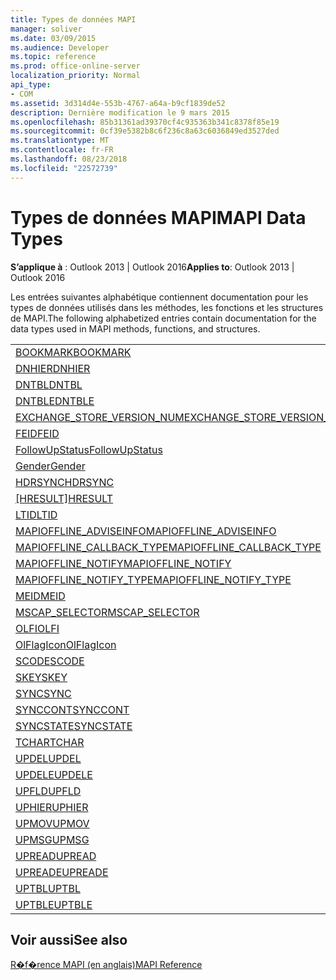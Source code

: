 ```yaml
---
title: Types de données MAPI
manager: soliver
ms.date: 03/09/2015
ms.audience: Developer
ms.topic: reference
ms.prod: office-online-server
localization_priority: Normal
api_type:
- COM
ms.assetid: 3d314d4e-553b-4767-a64a-b9cf1839de52
description: Dernière modification le 9 mars 2015
ms.openlocfilehash: 85b31361ad39370cf4c935363b341c8378f85e19
ms.sourcegitcommit: 0cf39e5382b8c6f236c8a63c6036849ed3527ded
ms.translationtype: MT
ms.contentlocale: fr-FR
ms.lasthandoff: 08/23/2018
ms.locfileid: "22572739"
---
```

# <a name="mapi-data-types"></a><span data-ttu-id="c25e3-103">Types de données MAPI</span><span class="sxs-lookup"><span data-stu-id="c25e3-103">MAPI Data Types</span></span>

  
  
<span data-ttu-id="c25e3-104">**S’applique à** : Outlook 2013 | Outlook 2016</span><span class="sxs-lookup"><span data-stu-id="c25e3-104">**Applies to**: Outlook 2013 | Outlook 2016</span></span> 
  
<span data-ttu-id="c25e3-105">Les entrées suivantes alphabétique contiennent documentation pour les types de données utilisés dans les méthodes, les fonctions et les structures de MAPI.</span><span class="sxs-lookup"><span data-stu-id="c25e3-105">The following alphabetized entries contain documentation for the data types used in MAPI methods, functions, and structures.</span></span> 
  
||
|:-----|
|[<span data-ttu-id="c25e3-106">BOOKMARK</span><span class="sxs-lookup"><span data-stu-id="c25e3-106">BOOKMARK</span></span>](bookmark.md) <br/> |
|[<span data-ttu-id="c25e3-107">DNHIER</span><span class="sxs-lookup"><span data-stu-id="c25e3-107">DNHIER</span></span>](dnhier.md) <br/> |
|[<span data-ttu-id="c25e3-108">DNTBL</span><span class="sxs-lookup"><span data-stu-id="c25e3-108">DNTBL</span></span>](dntbl.md) <br/> |
|[<span data-ttu-id="c25e3-109">DNTBLE</span><span class="sxs-lookup"><span data-stu-id="c25e3-109">DNTBLE</span></span>](dntble.md) <br/> |
|[<span data-ttu-id="c25e3-110">EXCHANGE_STORE_VERSION_NUM</span><span class="sxs-lookup"><span data-stu-id="c25e3-110">EXCHANGE_STORE_VERSION_NUM</span></span>](exchange_store_version_num.md) <br/> |
|[<span data-ttu-id="c25e3-111">FEID</span><span class="sxs-lookup"><span data-stu-id="c25e3-111">FEID</span></span>](feid.md) <br/> |
|[<span data-ttu-id="c25e3-112">FollowUpStatus</span><span class="sxs-lookup"><span data-stu-id="c25e3-112">FollowUpStatus</span></span>](followupstatus.md) <br/> |
|[<span data-ttu-id="c25e3-113">Gender</span><span class="sxs-lookup"><span data-stu-id="c25e3-113">Gender</span></span>](gender.md) <br/> |
|[<span data-ttu-id="c25e3-114">HDRSYNC</span><span class="sxs-lookup"><span data-stu-id="c25e3-114">HDRSYNC</span></span>](hdrsync.md) <br/> |
|<span data-ttu-id="c25e3-115">[[HRESULT]](hresult.md)</span><span class="sxs-lookup"><span data-stu-id="c25e3-115">[HRESULT](hresult.md)</span></span> <br/> |
|[<span data-ttu-id="c25e3-116">LTID</span><span class="sxs-lookup"><span data-stu-id="c25e3-116">LTID</span></span>](ltid.md) <br/> |
|[<span data-ttu-id="c25e3-117">MAPIOFFLINE_ADVISEINFO</span><span class="sxs-lookup"><span data-stu-id="c25e3-117">MAPIOFFLINE_ADVISEINFO</span></span>](mapioffline_adviseinfo.md) <br/> |
|[<span data-ttu-id="c25e3-118">MAPIOFFLINE_CALLBACK_TYPE</span><span class="sxs-lookup"><span data-stu-id="c25e3-118">MAPIOFFLINE_CALLBACK_TYPE</span></span>](mapioffline_callback_type.md) <br/> |
|[<span data-ttu-id="c25e3-119">MAPIOFFLINE_NOTIFY</span><span class="sxs-lookup"><span data-stu-id="c25e3-119">MAPIOFFLINE_NOTIFY</span></span>](mapioffline_notify.md) <br/> |
|[<span data-ttu-id="c25e3-120">MAPIOFFLINE_NOTIFY_TYPE</span><span class="sxs-lookup"><span data-stu-id="c25e3-120">MAPIOFFLINE_NOTIFY_TYPE</span></span>](mapioffline_notify_type.md) <br/> |
|[<span data-ttu-id="c25e3-121">MEID</span><span class="sxs-lookup"><span data-stu-id="c25e3-121">MEID</span></span>](meid.md) <br/> |
|[<span data-ttu-id="c25e3-122">MSCAP_SELECTOR</span><span class="sxs-lookup"><span data-stu-id="c25e3-122">MSCAP_SELECTOR</span></span>](mscap_selector.md) <br/> |
|[<span data-ttu-id="c25e3-123">OLFI</span><span class="sxs-lookup"><span data-stu-id="c25e3-123">OLFI</span></span>](olfi.md) <br/> |
|[<span data-ttu-id="c25e3-124">OlFlagIcon</span><span class="sxs-lookup"><span data-stu-id="c25e3-124">OlFlagIcon</span></span>](olflagicon.md) <br/> |
|[<span data-ttu-id="c25e3-125">SCODE</span><span class="sxs-lookup"><span data-stu-id="c25e3-125">SCODE</span></span>](scode.md) <br/> |
|[<span data-ttu-id="c25e3-126">SKEY</span><span class="sxs-lookup"><span data-stu-id="c25e3-126">SKEY</span></span>](skey.md) <br/> |
|[<span data-ttu-id="c25e3-127">SYNC</span><span class="sxs-lookup"><span data-stu-id="c25e3-127">SYNC</span></span>](sync.md) <br/> |
|[<span data-ttu-id="c25e3-128">SYNCCONT</span><span class="sxs-lookup"><span data-stu-id="c25e3-128">SYNCCONT</span></span>](synccont.md) <br/> |
|[<span data-ttu-id="c25e3-129">SYNCSTATE</span><span class="sxs-lookup"><span data-stu-id="c25e3-129">SYNCSTATE</span></span>](syncstate.md) <br/> |
|[<span data-ttu-id="c25e3-130">TCHAR</span><span class="sxs-lookup"><span data-stu-id="c25e3-130">TCHAR</span></span>](tchar.md) <br/> |
|[<span data-ttu-id="c25e3-131">UPDEL</span><span class="sxs-lookup"><span data-stu-id="c25e3-131">UPDEL</span></span>](updel.md) <br/> |
|[<span data-ttu-id="c25e3-132">UPDELE</span><span class="sxs-lookup"><span data-stu-id="c25e3-132">UPDELE</span></span>](updele.md) <br/> |
|[<span data-ttu-id="c25e3-133">UPFLD</span><span class="sxs-lookup"><span data-stu-id="c25e3-133">UPFLD</span></span>](upfld.md) <br/> |
|[<span data-ttu-id="c25e3-134">UPHIER</span><span class="sxs-lookup"><span data-stu-id="c25e3-134">UPHIER</span></span>](uphier.md) <br/> |
|[<span data-ttu-id="c25e3-135">UPMOV</span><span class="sxs-lookup"><span data-stu-id="c25e3-135">UPMOV</span></span>](upmov.md) <br/> |
|[<span data-ttu-id="c25e3-136">UPMSG</span><span class="sxs-lookup"><span data-stu-id="c25e3-136">UPMSG</span></span>](upmsg.md) <br/> |
|[<span data-ttu-id="c25e3-137">UPREAD</span><span class="sxs-lookup"><span data-stu-id="c25e3-137">UPREAD</span></span>](upread.md) <br/> |
|[<span data-ttu-id="c25e3-138">UPREADE</span><span class="sxs-lookup"><span data-stu-id="c25e3-138">UPREADE</span></span>](upreade.md) <br/> |
|[<span data-ttu-id="c25e3-139">UPTBL</span><span class="sxs-lookup"><span data-stu-id="c25e3-139">UPTBL</span></span>](uptbl.md) <br/> |
|[<span data-ttu-id="c25e3-140">UPTBLE</span><span class="sxs-lookup"><span data-stu-id="c25e3-140">UPTBLE</span></span>](uptble.md) <br/> |
   
## <a name="see-also"></a><span data-ttu-id="c25e3-141">Voir aussi</span><span class="sxs-lookup"><span data-stu-id="c25e3-141">See also</span></span>



[<span data-ttu-id="c25e3-142">R�f�rence MAPI (en anglais)</span><span class="sxs-lookup"><span data-stu-id="c25e3-142">MAPI Reference</span></span>](mapi-reference.md)

